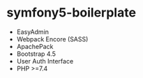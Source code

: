 # symfony5-boilerplate

- EasyAdmin
- Webpack Encore (SASS)
- ApachePack
- Bootstrap 4.5
- User Auth Interface
- PHP >=7.4